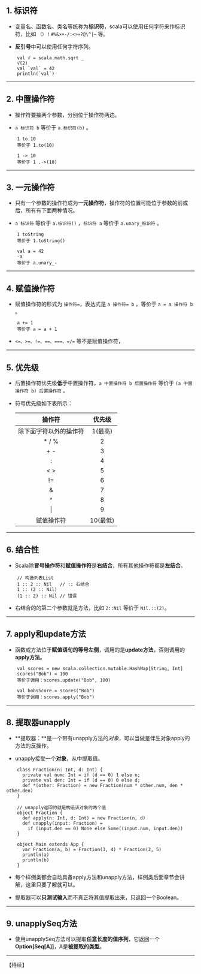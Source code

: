 ## 1. 标识符
+ 变量名、函数名、类名等统称为**标识符**，scala可以使用任何字符来作标识符，比如  `（）！#%&×+-/:<>=?@\^|~`  等。

+ **反引号**中可以使用任何字符序列。
```
	val √ = scala.math.sqrt _
	√(2)
	val `val` = 42
	println(`val`)
```


----------
## 2. 中置操作符
+ 操作符要接两个参数，分别位于操作符两边。

+ `a 标识符 b`  等价于  `a.标识符(b)`  。
```
	1 to 10
	等价于 1.to(10)
	
	1 -> 10
	等价于 1 .->(10) 
```


----------
## 3. 一元操作符
+ 只有一个参数的操作符成为**一元操作符**，操作符的位置可能位于参数的前或后，所有有下面两种情况。

+ `a 标识符`  等价于  `a.标识符()`  ，`标识符 a`  等价于  `a.unary_标识符`  。
```
	1 toString
	等价于 1.toString()
	
	val a = 42
	-a
	等价于 a.unary_-
```


----------
## 4. 赋值操作符
+ 赋值操作符的形式为  `操作符=`，表达式是  `a 操作符= b`  ，等价于  `a = a 操作符 b`  。
```
	a += 1
	等价于 a = a + 1
```

+ `<=、>=、!=、==、===、=/=`  等不是赋值操作符，


----------
## 5. 优先级
+ 后置操作符优先级**低于**中置操作符，`a 中置操作符 b 后置操作符`  等价于  `(a 中置操作符 b) 后置操作符`  。

+ 符号优先级如下表所示：

	|操作符|优先级|
	|:--:|:--:|
	|除下面字符以外的操作符|1(最高)|
	|\*  /  %|2|
	|\+  -|3|
	|:  |4|
	|<  >|5|
	|!=|6|
	|&|7|
	|^|8|
	|\\||9|
	|赋值操作符|10(最低)|

----------
## 6. 结合性
+ Scala除**冒号操作符**和**赋值操作符**是**右结合**，所有其他操作符都是**左结合**。
```
	// 构造列表List
	1 :: 2 :: Nil   // :: 右结合
	1 :: (2 :: Nil)
	(1 :: 2) :: Nil // 错误
```

+ 右结合的的第二个参数就是方法，比如  `2::Nil`  等价于  `Nil.::(2)`。


----------
## 7. apply和update方法
+ 函数或方法位于**赋值语句的等号左侧**，调用的是**update方法**，否则调用的**apply方法**。
```
	val scores = new scala.collection.mutable.HashMap[String, Int]
	scores("Bob") = 100 
	等价于调用：scores.update("Bob", 100) 
	
	val bobsScore = scores("Bob")
	等价于调用：scores.apply("Bob")
```


----------
## 8. 提取器unapply
+ **提取器：**是一个带有unapply方法的*对象*，可以当做是伴生对象apply的方法的反操作。

+ unapply接受一个**对象**，从中提取值。
```
	class Fraction(n: Int, d: Int) {
	  private val num: Int = if (d == 0) 1 else n;
	  private val den: Int = if (d == 0) 0 else d;
	  def *(other: Fraction) = new Fraction(num * other.num, den * other.den)
	}
	
	// unapply返回的就是构造该对象的两个值
	object Fraction {
	  def apply(n: Int, d: Int) = new Fraction(n, d)
	  def unapply(input: Fraction) =
	    if (input.den == 0) None else Some((input.num, input.den))
	}
	
	object Main extends App {  
	  var Fraction(a, b) = Fraction(3, 4) * Fraction(2, 5)
	  println(a)
	  println(b)
	}
```

+ 每个样例类都会自动具备apply方法和unapply方法，样例类后面章节会讲解，这里只要了解就可以。

+ 提取器可以**只测试输入**而不真正将其值提取出来，只返回一个Boolean。

----------
## 9. unapplySeq方法
+ 使用unapplySeq方法可以提取**任意长度的值序列**，它返回一个**Option[Seq[A]]**，A是**被提取的类型**。


----------
【待续】

